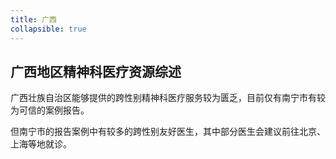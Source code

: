 ```yaml
---
title: 广西
collapsible: true
---
```


## 广西地区精神科医疗资源综述

广西壮族自治区能够提供的跨性别精神科医疗服务较为匮乏，目前仅有南宁市有较为可信的案例报告。

但南宁市的报告案例中有较多的跨性别友好医生，其中部分医生会建议前往北京、上海等地就诊。
